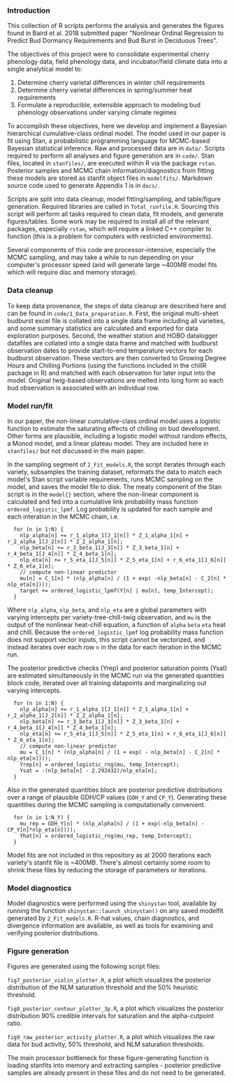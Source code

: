 ### Introduction
This collection of R scripts performs the analysis and generates the figures found in Baird et al. 2018 submitted paper "Nonlinear Ordinal Regression to Predict Bud Dormancy Requirements and Bud Burst in Deciduous Trees". 

The objectives of this project were to consolidate experimental cherry phenology data, field phenology data, and incubator/field climate data into a single analytical model to:

1. Determine cherry varietal differences in winter chill requirements
2. Determine cherry varietal differences in spring/summer heat requirements
3. Formulate a reproducible, extensible approach to modeling bud phenology observations under varying climate regimes

To accomplish these objectives, here we develop and implement a Bayesian hierarchical cumulative-class ordinal model. The model used in our paper is fit using Stan, a probabilistic programming language for MCMC-based Bayesian statistical inference. Raw and processed data are in `data/`. Scripts required to perform all analyses and figure generation are in `code/`. Stan files, located in `stanfiles/`, are executed within R via the package `rstan`. Posterior samples and MCMC chain information/diagnostics from fitting these models are stored as stanfit object files in `modelfits/`. Markdown source code used to generate Appendix 1 is in `docs/`.

Scripts are split into data cleanup, model fitting/sampling, and table/figure generation. Required libraries are called in `Total_runfile.R`. Sourcing this script will perform all tasks required to clean data, fit models, and generate figures/tables. Some work may be required to install all of the relevant packages, especially `rstan`, which will require a linked C++ compiler to function (this is a problem for computers with restricted environments).

Several components of this code are processor-intensive, especially the MCMC sampling, and may take a while to run depending on your computer's processor speed (and will generate large ~400MB model fits which will require disc and memory storage). 

### Data cleanup
To keep data provenance, the steps of data cleanup are described here and can be found in `code/1_Data_preparation.R`. First, the original multi-sheet budburst excel file is collated into a single data frame including all varieties, and some summary statistics are calculated and exported for data exploration purposes. Second, the weather station and HOBO datalogger datafiles are collated into a single data frame and matched with budburst observation dates to provide start-to-end temperature vectors for each budburst observation. These vectors are then converted to Growing Degree Hours and Chilling Portions (using the functions included in the chillR package in R) and matched with each observation for later input into the model. Original twig-based observations are melted into long form so each bud observation is associated with an individual row.

### Model run/fit
In our paper, the non-linear cumulative-class ordinal model uses a logistic function to estimate the saturating effects of chilling on bud development. Other forms are plausible, including a logistic model without random effects, a Monod model, and a linear plateau model. They are included here in `stanfiles/` but not discussed in the main paper. 

In the sampling segment of `2_Fit_models.R`, the script iterates through each variety, subsamples the training dataset, reformats the data to match each model's Stan script variable requirements, runs MCMC sampling on the model, and saves the model file to disk. The meaty component of the Stan script is in the `model{}` section, where the non-linear component is calculated and fed into a cumulative link probability mass function `ordered_logistic_lpmf`. Log probability is updated for each sample and each interation in the MCMC chain, i.e.

```
  for (n in 1:N) { 
    nlp_alpha[n] += r_1_alpha_1[J_1[n]] * Z_1_alpha_1[n] + r_2_alpha_1[J_2[n]] * Z_2_alpha_1[n];
    nlp_beta[n] += r_3_beta_1[J_3[n]] * Z_3_beta_1[n] + r_4_beta_1[J_4[n]] * Z_4_beta_1[n];
    nlp_eta[n] += r_5_eta_1[J_5[n]] * Z_5_eta_1[n] + r_6_eta_1[J_6[n]] * Z_6_eta_1[n];
    // compute non-linear predictor 
    mu[n] = C_1[n] * (nlp_alpha[n] / (1 + exp( -nlp_beta[n] - C_2[n] * nlp_eta[n])));
    target += ordered_logistic_lpmf(Y[n] | mu[n], temp_Intercept);
  } 
```

Where `nlp_alpha`, `nlp_beta`, and `nlp_eta` are a global parameters with varying intercepts per variety-tree-chill-twig observation, and `mu` is the output of the nonlinear heat-chill equation, a function of `alpha` `beta` `eta` heat and chill. Because the `ordered_logistic_lpmf` log probability mass function does not support vector inputs, this script cannot be vectorized, and instead iterates over each row `n` in the data for each iteration in the MCMC run. 

The posterior predictive checks (Yrep) and posterior saturation points (Ysat) are estimated simultaneously in the MCMC run via the generated quantities block code, iterated over all training datapoints and marginalizing out varying intercepts.

```
  for (n in 1:N) { 
    nlp_alpha[n] += r_1_alpha_1[J_1[n]] * Z_1_alpha_1[n] + r_2_alpha_1[J_2[n]] * Z_2_alpha_1[n];
    nlp_beta[n] += r_3_beta_1[J_3[n]] * Z_3_beta_1[n] + r_4_beta_1[J_4[n]] * Z_4_beta_1[n];
    nlp_eta[n] += r_5_eta_1[J_5[n]] * Z_5_eta_1[n] + r_6_eta_1[J_6[n]] * Z_6_eta_1[n];
    // compute non-linear predictor 
    mu = C_1[n] * (nlp_alpha[n] / (1 + exp( - nlp_beta[n] - C_2[n] * nlp_eta[n])));
    Yrep[n] = ordered_logistic_rng(mu, temp_Intercept);
    Ysat = -(nlp_beta[n] - 2.292432)/nlp_eta[n];
  } 
```

Also in the generated quantities block are posterior predictive distributions over a range of plausible GDH/CP values (`GDH_Y` and `CP_Y`). Generating these quantities during the MCMC sampling is computationally convenient.

```
  for (n in 1:N_Y) {
    mu_rep = GDH_Y[n] * (nlp_alpha[n] / (1 + exp(-nlp_beta[n] - CP_Y[n]*nlp_eta[n])));
    Yhat[n] = ordered_logistic_rng(mu_rep, temp_Intercept);
  }
```

Model fits are not included in this repository as at 2000 iterations each variety's stanfit file is ~400MB. There's almost certainly some room to shrink these files by reducing the storage of parameters or iterations. 

### Model diagnostics
Model diagnostics were performed using the `shinystan` tool, available by running the function `shinystan::launch_shinystan()` on any saved modelfit generated by `2_Fit_models.R`. R-hat values, chain diagnostics, and divergence information are available, as well as tools for examining and verifying posterior distributions. 

### Figure generation
Figures are generated using the following script files:

`fig7_posterior_violin_plotter.R`, a plot which visualizes the posterior distribution of the NLM saturation threshold and the 50% heuristic threshold.

`fig8_posterior_contour_plotter_3p.R`, a plot which visualizes the posterior distribution 90% credible intervals for saturation and the alpha-cutpoint ratio.
 
`fig9_raw_posterior_activity_plotter.R`, a plot which visualizes the raw data for bud activity, 50% threshold, and NLM saturation thresholds. 

The main processor bottleneck for these figure-generating function is loading stanfits into memory and extracting samples - posterior predictive samples are already present in these files and do not need to be generated.

